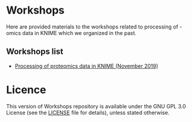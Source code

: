 # Workshops
Here are provided materials to the workshops related to processing of -omics data in KNIME which we organized in the past.

## Workshops list
* [Processing of proteomics data in KNIME (November 2019)](workshop_2019)

# Licence
This version of Workshops repository is available under the GNU GPL 3.0 License (see the [LICENSE](LICENSE) file for details), unless stated otherwise.